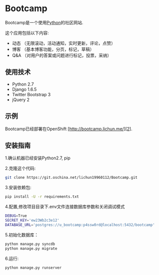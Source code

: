 # Bootcamp

Bootcamp是一个使用[Python][0]的社区网站.

这个应用包括以下内容:

* 动态 （无限滚动，活动通知，实时更新，评论，点赞）
* 博客 （基本博客功能，分页，标记，草稿）
* Q&A （对用户的答案或问题进行标记，投票，采纳）

## 使用技术

- Python 2.7
- Django 1.6.5
- Twitter Bootstrap 3
- jQuery 2

## 示例

Bootcamp已经部署在OpenShift [http://bootcamp.lichun.me/][2].


## 安装指南
1.确认机器已经安装Python2.7, pip

2.克隆这个代码:
```bash
git clone https://git.oschina.net/lichun19960112/Bootcamp.git
```
3.安装依赖包:
```bash
pip install -U -r requirements.txt
```

4.配置,修改项目目录下.env文件连接数据库参数和关闭调试模式
```bash
DEBUG=True
SECRET_KEY='ew23Wb2c3e12'
DATABASE_URL='postgres://u_bootcamp:p4ssw0rd@localhost:5432/bootcamp'
```

5.初始化数据库：
```bash
python manage.py syncdb
python manage.py migrate
```

6.运行:
```bash
python manage.py runserver
```

[0]: https://www.python.org/
[2]: http://bootcamp.lichun.me/